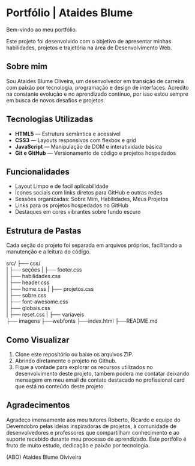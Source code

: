# Portfólio | Ataides Blume
Bem-vindo ao meu portfólio.

Este projeto foi desenvolvido com o objetivo de apresentar minhas habilidades, projetos e trajetória na área de Desenvolvimento Web.

## Sobre mim

Sou Ataides Blume Oliveira, um desenvolvedor em transição de carreira com paixão por tecnologia, programação e design de interfaces. Acredito na constante evolução e no aprendizado contínuo, por isso estou sempre em busca de novos desafios e projetos.

## Tecnologias Utilizadas

- **HTML5** — Estrutura semântica e acessível
- **CSS3** — Layouts responsivos com flexbox e grid
- **JavaScript** — Manipulação de DOM e interatividade básica
- **Git e GitHub** — Versionamento de código e projetos hospedados

## Funcionalidades

- Layout Limpo e de facil aplicabilidade
- Ícones sociais com links diretos para GitHub e outras redes
- Sessões organizadas: Sobre Mim, Habilidades, Meus Projetos
- Links para os projetos hospedados no GitHub
- Destaques em cores vibrantes sobre fundo escuro

## Estrutura de Pastas
Cada seção do projeto foi separada em arquivos próprios, facilitando a manutenção e a leitura do código.

src/ 
├── css/  
|  ├── seções
|  ├── footer.css    
|  ├── habilidades.css    
|  ├── header.css    
|  ├── home.css 
|  ├── projetos.css       
|  ├── sobre.css       
|  ├── font-awesome.css      
|  ├── globais.css     
|  ├── reset.css 
|  ├── variaveis   
├── imagens
├──webfonts
├──index.html
├──README.md


## Como Visualizar

1. Clone este repositório ou baixe os arquivos ZIP.
2. Abrindo diretamente o projeto no Github.
3. Fique a vontade para explorar os recursos utilizados no desenvolvimento deste projeto, tambem podera me contatar deixando mensagem em meu email de contato destacado no profissional card que está no conteúdo deste projeto.


## Agradecimentos

Agradeço imensamente aos meu tutores Roberto, Ricardo e equipe do Devemdobro pelas ideias inspiradoras de projetos, à comunidade de desenvolvedores e professores que compartilham conhecimento e ao suporte recebido durante meu processo de aprendizado. Este portfólio é fruto de muito estudo, dedicação e paixão por tecnologia.

(ABO) Ataides Blume Olviveira